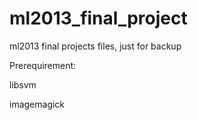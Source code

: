 ml2013_final_project
====================

ml2013 final projects files, just for backup

Prerequirement:

libsvm

imagemagick
